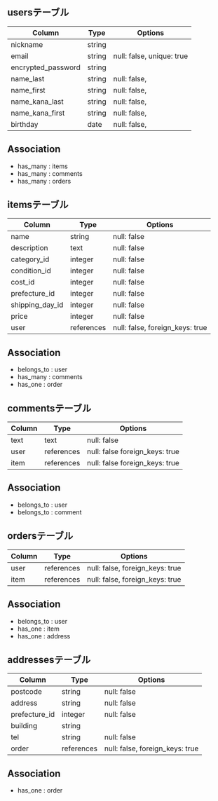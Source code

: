 ## usersテーブル

| Column             | Type   | Options                   |
| ------------------ | ------ | ------------------------- |
| nickname           | string |                           |
| email              | string | null: false, unique: true |
| encrypted_password | string |                           |
| name_last          | string | null: false,              |
| name_first         | string | null: false,              |
| name_kana_last     | string | null: false,              |
| name_kana_first    | string | null: false,              |
| birthday           | date   | null: false,              |

## Association
 - has_many : items
 - has_many : comments
 - has_many : orders


## itemsテーブル

| Column          | Type       | Options                         |
| -------------   | ---------- | ------------------------------- |
| name            | string     | null: false                     |
| description     | text       | null: false                     |
| category_id     | integer    | null: false                     |
| condition_id    | integer    | null: false                     |
| cost_id         | integer    | null: false                     |
| prefecture_id   | integer    | null: false                     |
| shipping_day_id | integer    | null: false                     |
| price           | integer    | null: false                     |
| user            | references | null: false, foreign_keys: true |

## Association
 - belongs_to : user
 - has_many : comments
 - has_one : order


## commentsテーブル

| Column  | Type       | Options                        |
| ------- | ---------- | ------------------------------ |
| text    | text       | null: false                    |
| user    | references | null: false foreign_keys: true |
| item    | references | null: false foreign_keys: true |

## Association
 - belongs_to : user
 - belongs_to : comment


## ordersテーブル

| Column  | Type       | Options                         |
| ------- | ---------- | ------------------------------- |
| user    | references | null: false, foreign_keys: true |
| item    | references | null: false, foreign_keys: true |


## Association
 - belongs_to : user
 - has_one : item
 - has_one : address


## addressesテーブル

| Column        | Type       | Options                         |
| ------------- | ------     | ------------------------------- |
| postcode      | string     | null: false                     |
| address       | string     | null: false                     |
| prefecture_id | integer    | null: false                     |
| building      | string     |                                 |
| tel           | string     | null: false                     |
| order         | references | null: false, foreign_keys: true |

## Association
 - has_one : order
